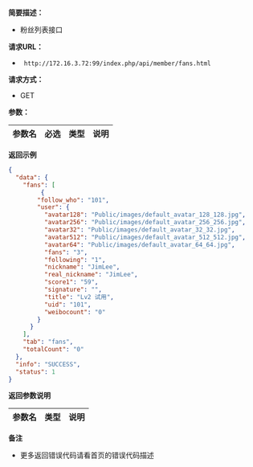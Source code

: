 **简要描述：** 

- 粉丝列表接口

**请求URL：** 
- ` http://172.16.3.72:99/index.php/api/member/fans.html`
  
**请求方式：**
- GET 

**参数：** 

|参数名|必选|类型|说明|
|:----    |:---|:----- |-----   |

 **返回示例**

```json
{
  "data": {
    "fans": [
         {
        "follow_who": "101",
        "user": {
          "avatar128": "Public/images/default_avatar_128_128.jpg",
          "avatar256": "Public/images/default_avatar_256_256.jpg",
          "avatar32": "Public/images/default_avatar_32_32.jpg",
          "avatar512": "Public/images/default_avatar_512_512.jpg",
          "avatar64": "Public/images/default_avatar_64_64.jpg",
          "fans": "3",
          "following": "1",
          "nickname": "JimLee",
          "real_nickname": "JimLee",
          "score1": "59",
          "signature": "",
          "title": "Lv2 试用",
          "uid": "101",
          "weibocount": "0"
        }
      }
    ],
    "tab": "fans",
    "totalCount": "0"
  },
  "info": "SUCCESS",
  "status": 1
}
```

 **返回参数说明** 

|参数名|类型|说明|
|:-----  |:-----|-----                           |


 **备注** 

- 更多返回错误代码请看首页的错误代码描述



